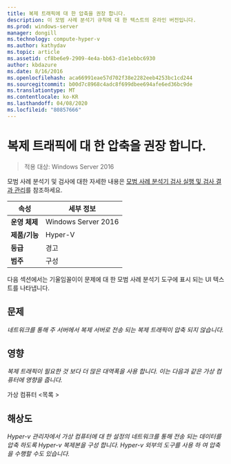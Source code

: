 ```yaml
---
title: 복제 트래픽에 대 한 압축을 권장 합니다.
description: 이 모범 사례 분석기 규칙에 대 한 텍스트의 온라인 버전입니다.
ms.prod: windows-server
manager: dongill
ms.technology: compute-hyper-v
ms.author: kathydav
ms.topic: article
ms.assetid: cf8be6e9-2909-4e4a-bb63-d1e1ebbc6930
author: kbdazure
ms.date: 8/16/2016
ms.openlocfilehash: aca66991eae57d702f38e2282eeb4253bc1cd244
ms.sourcegitcommit: b00d7c8968c4adc8f699dbee694afe6ed36bc9de
ms.translationtype: MT
ms.contentlocale: ko-KR
ms.lasthandoff: 04/08/2020
ms.locfileid: "80857666"
---
```

# <a name="compression-is-recommended-for-replication-traffic"></a>복제 트래픽에 대 한 압축을 권장 합니다.

>적용 대상: Windows Server 2016

모범 사례 분석기 및 검사에 대한 자세한 내용은 [모범 사례 분석기 검사 실행 및 검사 결과 관리](https://go.microsoft.com/fwlink/p/?LinkID=223177)를 참조하세요.  
  
|속성|세부 정보|  
|-|-|  
|**운영 체제**|Windows Server 2016|  
|**제품/기능**|Hyper-V|  
|**등급**|경고|  
|**범주**|구성|  
  
다음 섹션에서는 기울임꼴이이 문제에 대 한 모범 사례 분석기 도구에 표시 되는 UI 텍스트를 나타냅니다.  
  
## <a name="issue"></a>문제  
*네트워크를 통해 주 서버에서 복제 서버로 전송 되는 복제 트래픽이 압축 되지 않습니다.*  
  
## <a name="impact"></a>영향  
*복제 트래픽이 필요한 것 보다 더 많은 대역폭을 사용 합니다. 이는 다음과 같은 가상 컴퓨터에 영향을 줍니다.*  
  
가상 컴퓨터 \<목록 >  
  
## <a name="resolution"></a>해상도  
*Hyper-v 관리자에서 가상 컴퓨터에 대 한 설정의 네트워크를 통해 전송 되는 데이터를 압축 하도록 Hyper-v 복제본을 구성 합니다. Hyper-v 외부의 도구를 사용 하 여 압축을 수행할 수도 있습니다.*  
  


